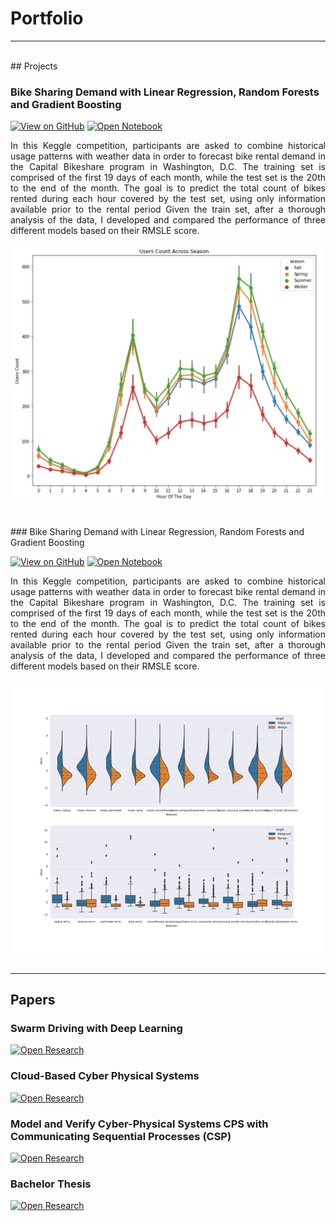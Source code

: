 # Portfolio
---
<br>
## Projects

<br>

### Bike Sharing Demand with Linear Regression, Random Forests and Gradient Boosting 

[![View on GitHub](https://img.shields.io/badge/GitHub-View_on_GitHub-blue?logo=GitHub)](https://github.com/brodoluca/private-portfolio/blob/main/Bike%20Share/BikeSharing.ipynb)
[![Open Notebook](https://img.shields.io/badge/Jupyter-Open_Notebook-blue?logo=Jupyter)](Projects/BikeSharing.html)

<div style="text-align: justify">In this Keggle competition, participants are asked to combine historical usage patterns with weather data in order to forecast bike rental demand in the Capital Bikeshare program in Washington, D.C. The training set is comprised of the first 19 days of each month, while the test set is the 20th to the end of the month. The goal is to predict the total count of bikes rented during each hour covered by the test set, using only information available prior to the rental period
Given the train set, after a thorough analysis of the data, I developed and compared the performance of three different models based on their RMSLE score.
</div>
<br>
<center><img src="images/bike_share.png"/></center>
<br>

<br>
### Bike Sharing Demand with Linear Regression, Random Forests and Gradient Boosting 

[![View on GitHub](https://img.shields.io/badge/GitHub-View_on_GitHub-blue?logo=GitHub)](https://github.com/brodoluca/private-portfolio/blob/main/BreastCancer/Untitled.ipynb)
[![Open Notebook](https://img.shields.io/badge/Jupyter-Open_Notebook-blue?logo=Jupyter)](Projects/BreastCancer.html)

<div style="text-align: justify">In this Keggle competition, participants are asked to combine historical usage patterns with weather data in order to forecast bike rental demand in the Capital Bikeshare program in Washington, D.C. The training set is comprised of the first 19 days of each month, while the test set is the 20th to the end of the month. The goal is to predict the total count of bikes rented during each hour covered by the test set, using only information available prior to the rental period
Given the train set, after a thorough analysis of the data, I developed and compared the performance of three different models based on their RMSLE score.
</div>
<br>
<center><img src="images/breast_cancer.png"/></center>
<br>


---
## Papers

### Swarm Driving with Deep Learning
[![Open Research](https://img.shields.io/badge/PDF-Open_Research-blue?logo=adobe-acrobat-reader&logoColor=white)](papers/Deep_Learning.pdf)


### Cloud-Based Cyber Physical Systems
[![Open Research](https://img.shields.io/badge/PDF-Open_Research-blue?logo=adobe-acrobat-reader&logoColor=white)](papers/Cyber_Physical_Systems_Luca.pdf)


### Model and Verify Cyber-Physical Systems CPS with Communicating Sequential Processes (CSP)
[![Open Research](https://img.shields.io/badge/PDF-Open_Research-blue?logo=adobe-acrobat-reader&logoColor=white)](papers/CPS-2.pdf)

### Bachelor Thesis
[![Open Research](https://img.shields.io/badge/PDF-Open_Research-blue?logo=adobe-acrobat-reader&logoColor=white)](papers/BrodoLucaBT.pdf)

